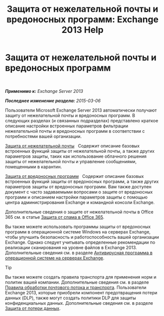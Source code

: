 ﻿---
title: 'Защита от нежелательной почты и вредоносных программ: Exchange 2013 Help'
TOCTitle: Защита от нежелательной почты и вредоносных программ
ms:assetid: 07d0f42d-2adc-48bf-b07f-189a560d365b
ms:mtpsurl: https://technet.microsoft.com/ru-ru/library/JJ150481(v=EXCHG.150)
ms:contentKeyID: 50487438
ms.date: 04/30/2018
mtps_version: v=EXCHG.150
ms.translationtype: HT
---

# Защита от нежелательной почты и вредоносных программ

 

_**Применимо к:** Exchange Server 2013_

_**Последнее изменение раздела:** 2015-03-06_

Пользователи Microsoft Exchange Server 2013 автоматически получают защиту от нежелательной почты и вредоносных программ. В следующих разделах (и связанных подразделах) представлено краткое описание настройки встроенных параметров фильтрации нежелательной почты и вредоносных программ в соответствии с потребностями вашей организации.

[Защита от нежелательной почты](anti-spam-protection-exchange-2013-help.md)   Содержит описание базовых встроенных функций защиты от нежелательной почты, а также других параметров защиты, таких как использование облачного решения защиты от нежелательной почты и управление сообщениями, помещенными в карантин.

[Защита от вредоносных программ](anti-malware-protection-exchange-2013-help.md)   Содержит описание базовых встроенных функций защиты от вредоносных программ, а также других параметров защиты от вредоносных программ. Вам также доступен документ с часто задаваемыми вопросами о защите от вредоносных программ и описанием настройки параметров защиты с помощью центра администрирования Exchange и командной консоли Exchange.

Дополнительные сведения о защите от нежелательной почты в Office 365 см. в статье [Защита от спама в Office 365](https://support.office.com/en-us/article/office-365-email-anti-spam-protection-6a601501-a6a8-4559-b2e7-56b59c96a586?ui=en-us%26rs=en-us%26ad=u).

Вы также можете использовать программы защиты от вредоносных программ в операционной системе Windows на серверах Exchange, чтобы улучшить безопасность и работоспособность вашей организации Exchange. Однако следует учитывать определенные рекомендации по реализации сканирования на уровне файлов в Exchange 2013. Дополнительные сведения см. в разделе [Антивирусная программа в операционной системе на серверах Exchange](anti-virus-software-in-the-operating-system-on-exchange-servers-exchange-2013-help.md).

> [!TIP]  
> Вы также можете создать правила транспорта для применения норм и политик вашей компании. Дополнительные сведения см. в разделе <a href="mail-flow-rules-transport-rules-in-exchange-2013-exchange-2013-help.md">Правила обработки почтового потока и транспорта</a>. Пользователи Exchange 2013, которые приобрели компонент предотвращения потери данных (DLP), также могут создать политики DLP для защиты конфиденциальных данных. Дополнительные сведения см. в разделе <a href="technical-overview-of-dlp-data-loss-prevention-in-exchange.md">Защита от потери данных</a>.

